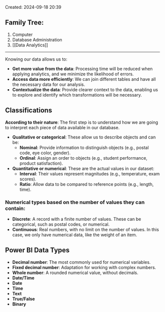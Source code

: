 Created: 2024-09-18 20:39
## Family Tree:
1. Computer
2. Database Administration
3. [[Data Analytics]]
-- -
Knowing our data allows us to:
- **Get more value from the data**: Processing time will be reduced when applying analytics, and we minimize the likelihood of errors.
- **Access data more efficiently**: We can join different tables and have all the necessary data for our analysis.
- **Contextualize the data**: Provide clearer context to the data, enabling us to explore and identify which transformations will be necessary.
## Classifications
**According to their nature**: The first step is to understand how we are going to interpret each piece of data available in our database.
- **Qualitative or categorical**: These allow us to describe objects and can be:
    - **Nominal**: Provide information to distinguish objects (e.g., postal code, eye color, gender).
    - **Ordinal**: Assign an order to objects (e.g., student performance, product satisfaction).
- **Quantitative or numerical**: These are the actual values in our dataset:
    - **Interval**: Their values represent magnitudes (e.g., temperature, exam scores).
    - **Ratio**: Allow data to be compared to reference points (e.g., length, time).
### Numerical types based on the number of values they can contain:
- **Discrete**: A record with a finite number of values. These can be categorical, such as postal codes, or numerical.
- **Continuous**: Real numbers, with no limit on the number of values. In this case, we only have numerical data, like the weight of an item.
## Power BI Data Types
- **Decimal number**: The most commonly used for numerical variables.
- **Fixed decimal number**: Adaptation for working with complex numbers.
- **Whole number**: A rounded numerical value, without decimals.
- **Date/Time**
- **Date**
- **Time**
- **Text**
- **True/False**
- **Binary**